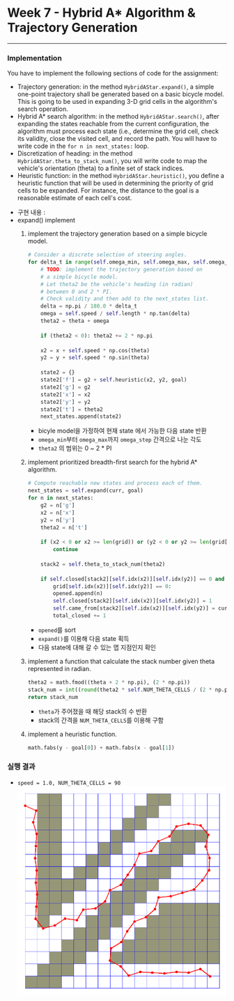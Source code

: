 # Week 7 - Hybrid A* Algorithm & Trajectory Generation

------

### Implementation

You have to implement the following sections of code for the assignment:

* Trajectory generation: in the method `HybridAStar.expand()`, a simple one-point trajectory shall be generated based on a basic bicycle model. This is going to be used in expanding 3-D grid cells in the algorithm's search operation.
* Hybrid A* search algorithm: in the method `HybridAStar.search()`, after expanding the states reachable from the current configuration, the algorithm must process each state (i.e., determine the grid cell, check its validity, close the visited cell, and record the path. You will have to write code in the `for n in next_states:` loop.
* Discretization of heading: in the method `HybridAStar.theta_to_stack_num()`, you will write code to map the vehicle's orientation (theta) to a finite set of stack indices.
* Heuristic function: in the method `HybridAStar.heuristic()`, you define a heuristic function that will be used in determining the priority of grid cells to be expanded. For instance, the distance to the goal is a reasonable estimate of each cell's cost.

- 구현 내용 :   
- expand() implement
    1. implement the trajectory generation based on a simple bicycle model.
        ```python
        # Consider a discrete selection of steering angles.
        for delta_t in range(self.omega_min, self.omega_max, self.omega_step):
            # TODO: implement the trajectory generation based on
            # a simple bicycle model.
            # Let theta2 be the vehicle's heading (in radian)
            # between 0 and 2 * PI.
            # Check validity and then add to the next_states list.
            delta = np.pi / 180.0 * delta_t
            omega = self.speed / self.length * np.tan(delta)
            theta2 = theta + omega

            if (theta2 < 0): theta2 += 2 * np.pi

            x2 = x + self.speed * np.cos(theta)
            y2 = y + self.speed * np.sin(theta)

            state2 = {}
            state2['f'] = g2 + self.heuristic(x2, y2, goal)
            state2['g'] = g2
            state2['x'] = x2
            state2['y'] = y2
            state2['t'] = theta2
            next_states.append(state2)
        ```
        - bicyle model을 가정하여 현재 state 에서 가능한 다음 state 반환
        - `omega_min`부터 `omega_max`까지 `omega_step` 간격으로 나눈 각도
        - `theta2` 의 범위는 0 ~ 2 * PI
       
    2. implement prioritized breadth-first search for the hybrid A* algorithm.
        ```python
        # Compute reachable new states and process each of them.
        next_states = self.expand(curr, goal)
        for n in next_states:
            g2 = n['g']
            x2 = n['x']
            y2 = n['y']
            theta2 = n['t']

            if (x2 < 0 or x2 >= len(grid)) or (y2 < 0 or y2 >= len(grid[0])):
                continue
            
            stack2 = self.theta_to_stack_num(theta2)

            if self.closed[stack2][self.idx(x2)][self.idx(y2)] == 0 and \
                grid[self.idx(x2)][self.idx(y2)] == 0:
                opened.append(n)
                self.closed[stack2][self.idx(x2)][self.idx(y2)] = 1
                self.came_from[stack2][self.idx(x2)][self.idx(y2)] = curr
                total_closed += 1
        ```
        - `opened`를 sort
        - `expand()`를 이용해 다음 state 획득
        - 다음 state에 대해 갈 수 있는 맵 지점인지 확인
       
    3. implement a function that calculate the stack number given theta represented in radian.
        ```python
        theta2 = math.fmod((theta + 2 * np.pi), (2 * np.pi))
        stack_num = int((round(theta2 * self.NUM_THETA_CELLS / (2 * np.pi))) % self.NUM_THETA_CELLS)
        return stack_num
        ```
        - `theta`가 주어졌을 때 해당 stack의 수 반환
        - stack의 간격을 `NUM_THETA_CELLS`를 이용해 구함
       
    4. implement a heuristic function.
        ```python
        math.fabs(y - goal[0]) + math.fabs(x - goal[1])
        ```

### 실행 결과
- `speed = 1.0, NUM_THETA_CELLS = 90`
    ![week7](week7_result1.png)